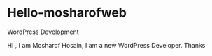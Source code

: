# Hello-mosharofweb
WordPress Development

Hi ,
I am Mosharof Hosain, I am a new WordPress Developer.
Thanks
